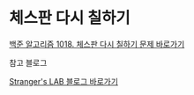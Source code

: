 # 체스판 다시 칠하기
[백준 알고리즘 1018. 체스판 다시 칠하기 문제 바로가기](https://www.acmicpc.net/problem/1018)



참고 블로그

[Stranger's LAB 블로그 바로가기](https://st-lab.tistory.com/101)